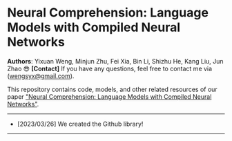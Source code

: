 # Neural Comprehension: Language Models with Compiled Neural Networks
**Authors**: Yixuan Weng, Minjun Zhu, Fei Xia, Bin Li, Shizhu He, Kang Liu, Jun Zhao 😎
**[Contact]** If you have any questions, feel free to contact me via (wengsyx@gmail.com).

This repository contains code, models, and other related resources of our paper ["Neural Comprehension: Language Models with Compiled Neural Networks"](https://github.com/WENGSYX/Neural-Comprehension).


****
* [2023/03/26] We created the Github library!
****
